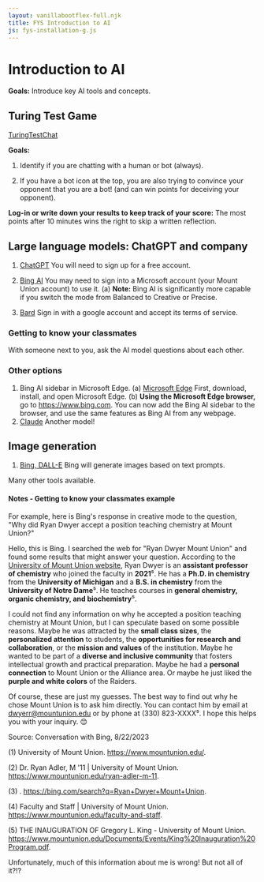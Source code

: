 ```yaml
---
layout: vanillabootflex-full.njk
title: FYS Introduction to AI
js: fys-installation-g.js
---
```


# Introduction to AI

**Goals:** Introduce key AI tools and concepts.

## Turing Test Game

[TuringTestChat](https://www.turingtestchat.com/home)

**Goals:**

1. Identify if you are chatting with a human or bot (always).

2. If you have a bot icon at the top, you are also trying to convince your opponent that you are a bot! (and can win points for deceiving your opponent).

**Log-in or write down your results to keep track of your score:** The most points after 10 minutes wins the right to skip a written reflection.




## Large language models: ChatGPT and company

1. [ChatGPT](https://chat.openai.com) You will need to sign up for a free account.

2. [Bing AI](https://www.bing.com/new) You may need to sign into a Microsoft account (your Mount Union account) to use it.
    (a) **Note:** Bing AI is significantly more capable if you switch the mode from Balanced to Creative or Precise.

3. [Bard](https://bard.google.com/) Sign in with a google account and accept its terms of service.



### Getting to know your classmates

With someone next to you, ask the AI model questions about each other.


### Other options

1. Bing AI sidebar in Microsoft Edge.
    (a) [Microsoft Edge](https://www.microsoft.com/en-us/edge/download) First, download, install, and open Microsoft Edge.
    (b) **Using the Microsoft Edge browser,** go to https://www.bing.com. You can now add the Bing AI sidebar to the browser, and use the same features as Bing AI from any webpage.
2. [Claude](https://claude.ai/login) Another model!


## Image generation

1. [Bing, DALL-E](https://www.bing.com/create) Bing will generate images based on text prompts.

Many other tools available.


#### Notes - Getting to know your classmates example



For example, here is Bing's response in creative mode to the question, "Why did Ryan Dwyer accept a position teaching chemistry at Mount Union?"

Hello, this is Bing. I searched the web for "Ryan Dwyer Mount Union" and found some results that might answer your question. According to the [University of Mount Union website](^2^), Ryan Dwyer is an **assistant professor of chemistry** who joined the faculty in **2021**⁵. He has a **Ph.D. in chemistry** from the **University of Michigan** and a **B.S. in chemistry** from the **University of Notre Dame**⁵. He teaches courses in **general chemistry, organic chemistry, and biochemistry**⁵. 

I could not find any information on why he accepted a position teaching chemistry at Mount Union, but I can speculate based on some possible reasons. Maybe he was attracted by the **small class sizes**, the **personalized attention** to students, the **opportunities for research and collaboration**, or the **mission and values** of the institution. Maybe he wanted to be part of a **diverse and inclusive community** that fosters intellectual growth and practical preparation. Maybe he had a **personal connection** to Mount Union or the Alliance area. Or maybe he just liked the **purple and white colors** of the Raiders.

Of course, these are just my guesses. The best way to find out why he chose Mount Union is to ask him directly. You can contact him by email at dwyerr@mountunion.edu or by phone at (330) 823-XXXX⁵. I hope this helps you with your inquiry. 😊


Source: Conversation with Bing, 8/22/2023

(1) University of Mount Union. https://www.mountunion.edu/.

(2) Dr. Ryan Adler, M '11 | University of Mount Union. https://www.mountunion.edu/ryan-adler-m-11.

(3) . https://bing.com/search?q=Ryan+Dwyer+Mount+Union.

(4) Faculty and Staff | University of Mount Union. https://www.mountunion.edu/faculty-and-staff.

(5) THE INAUGURATION OF Gregory L. King - University of Mount Union. https://www.mountunion.edu/Documents/Events/King%20Inauguration%20Program.pdf.


Unfortunately, much of this information about me is wrong! But not all of it?!?